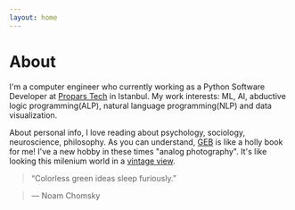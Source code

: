 ```yaml
---
layout: home
---
```

# About

I'm a computer engineer who currently working as a Python Software Developer at [Propars Tech](http://www.propars.net/) in Istanbul.
My work interests: ML, AI, abductive logic programming(ALP), natural language programming(NLP)
and data visualization. 
  
About personal info,
I love reading about psychology, sociology, neuroscience, philosophy.
As you can understand, [GEB](https://en.wikipedia.org/wiki/G%C3%B6del,_Escher,_Bach) is like a holly book for me!
I've a new hobby in these times "analog photography". It's like looking this milenium world
in a [vintage view](http://www.flickr.com/106092908@N08).


> “Colorless green ideas sleep furiously.”

> ― Noam Chomsky

